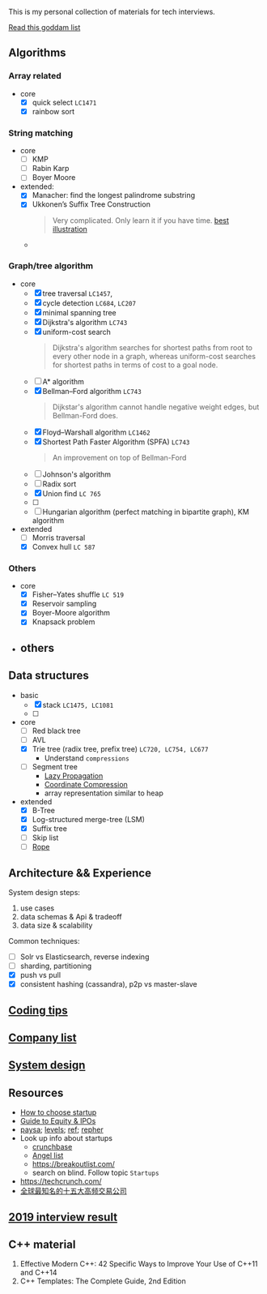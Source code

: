 This is my personal collection of materials for tech interviews.

[Read this goddam list](https://cp-algorithms.com/)

## Algorithms

### Array related
- core
	- [x] quick select `LC1471`
	- [x] rainbow sort

### String matching
- core
	- [ ] KMP
	- [ ] Rabin Karp
	- [ ] Boyer Moore
- extended:
	- [x] Manacher: find the longest palindrome substring
	- [x] Ukkonen’s Suffix Tree Construction
		> Very complicated. Only learn it if you have time. [best illustration](https://stackoverflow.com/questions/9452701/ukkonens-suffix-tree-algorithm-in-plain-english/9513423#9513423)
	- 

### Graph/tree algorithm
- core
	- [x] tree traversal `LC1457`, 
	- [x] cycle detection `LC684`, `LC207`
	- [x] minimal spanning tree
	- [x] Dijkstra's algorithm `LC743`
	- [x] uniform-cost search  
		> Dijkstra's algorithm searches for shortest paths from root to every other node in a graph, whereas uniform-cost searches for shortest paths in terms of cost to a goal node. 
	- [ ] A* algorithm 
	- [x] Bellman–Ford algorithm  `LC743`
		> Dijkstar's algorithm cannot handle negative weight edges, but Bellman-Ford does. 
	- [x] Floyd–Warshall algorithm `LC1462`
	- [x] Shortest Path Faster Algorithm (SPFA) `LC743`
		> An improvement on top of Bellman-Ford
	- [ ] Johnson's algorithm
	- [ ] Radix sort
	- [x] Union find `LC 765`
	- [ ] 
	- [ ] Hungarian algorithm (perfect matching in bipartite graph), KM algorithm
- extended
	- [ ] Morris traversal 
	- [x] Convex hull `LC 587` 

### Others
- core
	- [x] Fisher–Yates shuffle `LC 519`
	- [x] Reservoir sampling
	- [x] Boyer-Moore algorithm
	- [x] Knapsack problem 
- others
    - 

## Data structures
- basic
    - [x] stack `LC1475, LC1081`
    - [ ] 
- core
	- [ ] Red black tree 
	- [ ] AVL
	- [x] Trie tree (radix tree, prefix tree) `LC720, LC754, LC677`
		- Understand `compressions`
	- [ ] Segment tree
		- [Lazy Propagation](https://www.geeksforgeeks.org/lazy-propagation-in-segment-tree/)
		- [Coordinate Compression](https://leetcode.com/articles/falling-squares/)
		- array representation similar to heap
- extended
	- [x] B-Tree
	- [x] Log-structured merge-tree (LSM)
	- [x] Suffix tree
	- [ ] Skip list
	- [ ] [Rope](https://en.wikipedia.org/wiki/Rope_(data_structure))

## Architecture && Experience
System design steps: 
1. use cases
2. data schemas & Api & tradeoff 
3. data size & scalability

Common techniques:
- [ ] Solr vs Elasticsearch, reverse indexing
- [ ] sharding, partitioning
- [x] push vs pull
- [x] consistent hashing (cassandra), p2p vs master-slave

## [Coding tips](coding_tips.md)
## [Company list](companies.md)
## [System design](system_design/README.md)

## Resources
- [How to choose startup](https://www.douban.com/group/topic/4239381/)
- [Guide to Equity & IPOs](https://blog.wealthfront.com/equity-ipo-guide/)  
- [paysa](https://www.paysa.com/); [levels](https://www.levels.fyi/); [ref](https://reffo.us/offers); [repher](https://repher.me/)
- Look up info about startups
	- [crunchbase](https://www.crunchbase.com) 
	- [Angel list](https://angel.co/)
	- https://breakoutlist.com/
	- search on blind. Follow topic `Startups`
- https://techcrunch.com/
- [全球最知名的十五大高频交易公司](https://zhuanlan.zhihu.com/p/56510796)

## [2019 interview result](./2019/README.md)

## C++ material
1. Effective Modern C++: 42 Specific Ways to Improve Your Use of C++11 and C++14
2. C++ Templates: The Complete Guide, 2nd Edition


